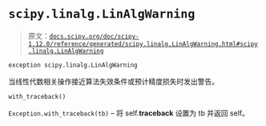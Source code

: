 # `scipy.linalg.LinAlgWarning`

> 原文：[`docs.scipy.org/doc/scipy-1.12.0/reference/generated/scipy.linalg.LinAlgWarning.html#scipy.linalg.LinAlgWarning`](https://docs.scipy.org/doc/scipy-1.12.0/reference/generated/scipy.linalg.LinAlgWarning.html#scipy.linalg.LinAlgWarning)

```py
exception scipy.linalg.LinAlgWarning
```

当线性代数相关操作接近算法失效条件或预计精度损失时发出警告。

```py
with_traceback()
```

`Exception.with_traceback(tb)` – 将 self.__traceback__ 设置为 tb 并返回 self。
